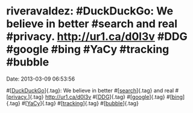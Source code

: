 riveravaldez: \#DuckDuckGo: We believe in better \#search and real \#privacy. http://ur1.ca/d0l3v \#DDG \#google \#bing \#YaCy \#tracking \#bubble
==================================================================================================================================================

Date: 2013-03-09 06:53:56

\#[[DuckDuckGo](http://identi.ca/tag/duckduckgo)]{.tag}: We believe in
better \#[[search](http://identi.ca/tag/search)]{.tag} and real
\#[[privacy.](http://identi.ca/tag/privacy)]{.tag} <http://ur1.ca/d0l3v>
\#[[DDG](http://identi.ca/tag/ddg)]{.tag}
\#[[google](http://identi.ca/tag/google)]{.tag}
\#[[bing](http://identi.ca/tag/bing)]{.tag}
\#[[YaCy](http://identi.ca/tag/yacy)]{.tag}
\#[[tracking](http://identi.ca/tag/tracking)]{.tag}
\#[[bubble](http://identi.ca/tag/bubble)]{.tag}
